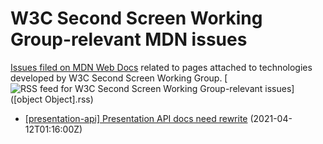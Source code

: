 # W3C Second Screen Working Group-relevant MDN issues

[Issues filed on MDN Web Docs](https://github.com/mdn/content/issues) related to pages attached to technologies developed by W3C Second Screen Working Group. [![RSS feed for W3C Second Screen Working Group-relevant issues](https://www.w3.org/QA/2007/04/feed_icon)]([object Object].rss)

* [\[presentation-api\] Presentation API docs need rewrite](https://github.com/mdn/content/issues/4025) (2021-04-12T01:16:00Z)
  

